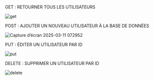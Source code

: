 GET : RETOURNER TOUS LES UTILISATEURS

![get](https://github.com/user-attachments/assets/396e6187-c7a6-426a-9a6e-fd42ed1fcb44)

POST : AJOUTER UN NOUVEAU UTILISATEUR À LA BASE DE DONNÉES

![Capture d’écran 2025-03-11 072952](https://github.com/user-attachments/assets/7f0697ef-9751-4d07-a6f7-dc511fe4d27f)

PUT : ÉDITER UN UTILISATEUR PAR ID

![put](https://github.com/user-attachments/assets/1e7a6c06-2d88-4e5a-91a8-7fa0002031fc)

DELETE : SUPPRIMER UN UTILISATEUR PAR ID

![delete](https://github.com/user-attachments/assets/a2cd1f71-cfd4-4f22-9a54-a7477ae5b081)




